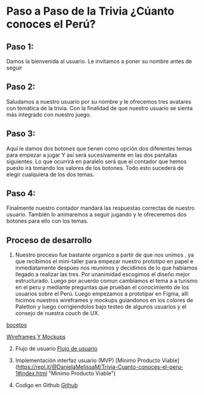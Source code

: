 # Paso a Paso de la Trivia ¿Cúanto conoces el Perú?

## Paso 1:
Damos la bienvenida al usuario. Le invitamos a poner su nombre antes de seguir

## Paso 2:
Saludamos a nuestro usuario por su nombre y le ofrecemos tres avatares con temática de la trivia. Con la finalidad de que nuestro usuario se sienta más integrado con nuestro juego.

## Paso 3:
Aquí le damos dos botones que tienen como opción dos diferentes temas para empezar a jugar Y así será sucesivamente en las dos pantallas siguientes. Lo que ocurrirá en paralelo será que el contador que hemos puesto irá tomando los valores de los botones. Todo esto sucederá de elegir cualquiera de los dos temas.

## Paso 4:
Finalmente nuestro contador mandará las respuestas correctas de nuestro usuario. También lo animaremos a seguir jugando y le ofreceremos dos botones para ello con los temas.

## Proceso de desarrollo

1. Nuestro proceso fue bastante organico a partir de que nos unimos , ya que recibimos el mini-taller para empezar nuestro prototipo en papel e inmediatamente despúes nos reunimos y decidimos de lo que habíamos llegado a realizar las tres. Por unanimidad escogimos el diseño mejor estructurado. Luego por acuerdo comun cambiamos el tema a a turismo en el peru y mediante preguntas que prueban el conocimiento de los usuarios sobre el Perú. Luego empezamos a prototipar en Figma, alli hicimos nuestros wireframes y mockups guiandonos en los colores de Paletton y luego corrigiendolos bajo testeo de algunos usuarios y el consejo de nuestra couch de UX.

[bocetos](https://www.figma.com/file/3JZC21gUKfxkP3LnTD9M1g/Untitled "bocetos")


[Wireframes Y Mockups](https://www.figma.com/file/ZqPSljH96UxyOSPL9e5A8k/trivia-Conociendo-al-Per%C3%BA "Wireframes Y Mockups")

2. Flujo de usuario 
[Flujo de usuario](https://www.figma.com/file/LioUgUYkUcd9TJLEpoHCwu/Untitled "Flujo de usuario")

3. Implementación interfaz usuario (MVP)
[Minimo Producto Viable]
(https://repl.it/@DanielaMelissaM/Trivia-Cuanto-conoces-el-peru-1#index.html "Minimo Producto Viable")

4. Codigo en Github
[Github](https://github.com/MelissaContreras/Trivia-Cu-nto-conoces-el-per--1 "Github")
